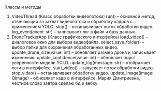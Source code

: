 Классы и методы
1. VideoThread (Класс обработки видеопотока)
run() – основной метод, отвечающий за захват видеопотока и обработку кадров с применением YOLO.
stop() – останавливает поток обработки видео.
log_event(event: str) – записывает лог в файл и базу данных.
2. DroneTrackerApp (Класс графического интерфейса)
load_video() – диалоговое окно для выбора видеофайла.
select_save_folder() – выбор папки для сохранения обработанных видео.
update_drone_size(value: int) – обновляет размер дрона и записывает изменения.
update_confidence(value: int) – обновляет порог уверенности модели YOLO.
update_log(message: str) – отображает логи в интерфейсе.
start_video() – запускает поток обработки видео.
stop_video() – останавливает обработку видео.
update_image(image: QImage) – обновляет кадр в интерфейсе.
Мария Дмитриевна, честное слово завтра сделаю бд и вебку
